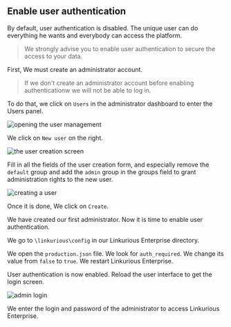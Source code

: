 ## Enable user authentication

By default, user authentication is disabled. The unique user can do everything he wants and everybody can access the platform.

> We strongly advise you to enable user authentication to secure the access to your data.

First, We must create an administrator account.

> If we don't create an administrator account before enabling authenticationw we will not be able to log in.

To do that, we click on ```Users``` in the administrator dashboard to enter the Users panel.

![opening the user management](https://dl.dropboxusercontent.com/s/sclu8e2gj8q4fk6/99.png?dl=0)

We click on ```New user``` on the right.

![the user creation screen](https://dl.dropboxusercontent.com/s/pk1o1dzuzebpnf3/100.png?dl=0)

Fill in all the fields of the user creation form, and especially remove the ```default``` group and add the ```admin``` group in the groups field to grant administration rights to the new user.

![creating a user](https://dl.dropboxusercontent.com/s/85w4sm4fkh86t8d/109.png?dl=0)

Once it is done, We click on ```Create```.

We have created our first administrator. Now it is time to enable user authentication.

We go to  ```\linkurious\config``` in our Linkurious Enterprise directory.

We open the ```production.json``` file. We look for ```auth_required```. We change its value from ```false``` to ```true```. We restart Linkurious Enterprise.

User authentication is now enabled. Reload the user interface to get the login screen.

![admin login](https://dl.dropboxusercontent.com/s/ymsb2l06egytrte/110.png?dl=0)

We enter the login and password of the administrator to access Linkurious Enterprise.
